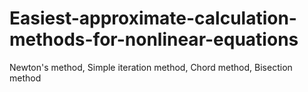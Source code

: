 # Easiest-approximate-calculation-methods-for-nonlinear-equations
Newton's method, Simple iteration method, Chord method, Bisection method
